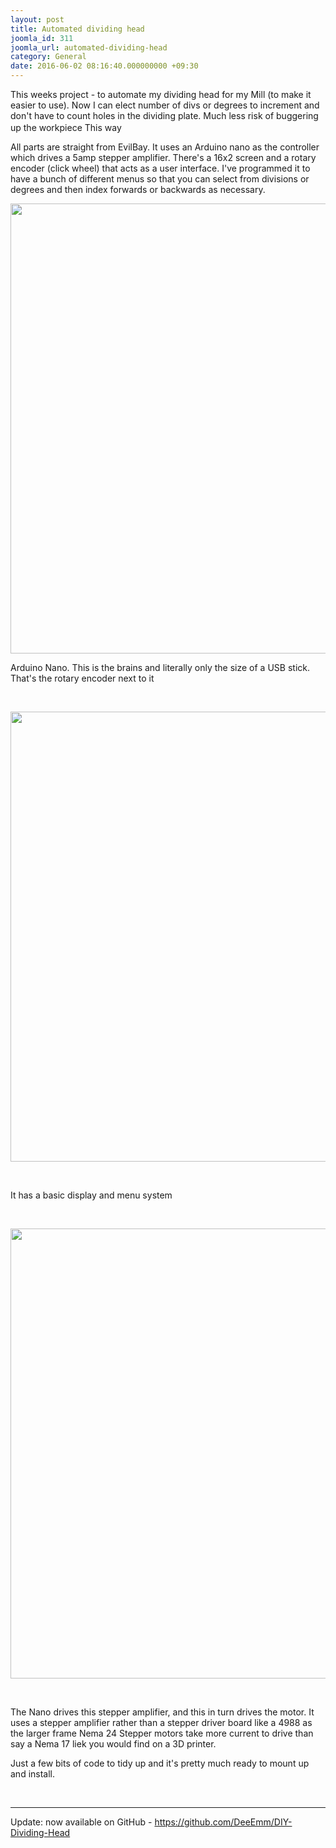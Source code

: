 ```yaml
---
layout: post
title: Automated dividing head
joomla_id: 311
joomla_url: automated-dividing-head
category: General
date: 2016-06-02 08:16:40.000000000 +09:30
---
```

<p>This weeks project - to automate my dividing head for my Mill (to make it easier to use). Now I can elect number of divs or degrees to increment and don't have to count holes in the dividing plate. Much less risk of buggering up the workpiece This way <span title="grin emoticon"><img src="https://static.xx.fbcdn.net/images/emoji.php/v9/t51/1/16/1f603.png" alt="" width="16" height="16" /></span></p>
<p><span title="grin emoticon">All parts are straight from EvilBay. It uses an Arduino nano as the controller which drives a 5amp stepper amplifier. There's a 16x2 screen and a rotary encoder (click wheel) that acts as a user interface. I've programmed it to have a bunch of different menus so that you can select from divisions or degrees and then index forwards or backwards as necessary.</span></p>
<p><span title="grin emoticon"><img style="display: block; margin-left: auto; margin-right: auto;" src="../../../../../images/blog_articles/311/b2ap3_large_13315349_1184477314920377_813127233973668342_n.jpg" width="960" height="720" align="center" data-style="clear" /></span></p>
<p><span title="grin emoticon">Arduino Nano. This is the brains and literally only the size of a USB stick. That's the rotary encoder next to it</span></p>
<p> </p>
<p><span title="grin emoticon"><img style="display: block; margin-left: auto; margin-right: auto;" src="../../../../../images/blog_articles/311/b2ap3_large_13307264_1184477568253685_8299051339368757574_n-1.jpg" width="960" height="720" align="center" data-style="clear" /></span></p>
<p> </p>
<p><span title="grin emoticon">It has a basic display and menu system</span></p>
<p> </p>
<p><span title="grin emoticon"><img style="display: block; margin-left: auto; margin-right: auto;" src="../../../../../images/blog_articles/311/b2ap3_large_13321997_1184477968253645_2126735094685142873_n.jpg" width="960" height="720" align="center" data-style="clear" /></span></p>
<p> </p>
<p><span title="grin emoticon">The Nano drives this stepper amplifier, and this in turn drives the motor. It uses a stepper amplifier rather than a stepper driver board like a 4988 as the larger frame Nema 24 Stepper motors take more current to drive than say a Nema 17 liek you would find on a 3D printer. </span></p>
<div>
<p>Just a few bits of code to tidy up and it's pretty much ready to mount up and install.</p>
<p> </p>
<hr />
<p>Update: now available on GitHub - <a href="https://github.com/DeeEmm/DIY-Dividing-Head">https://github.com/DeeEmm/DIY-Dividing-Head</a>  </p>
</div>
